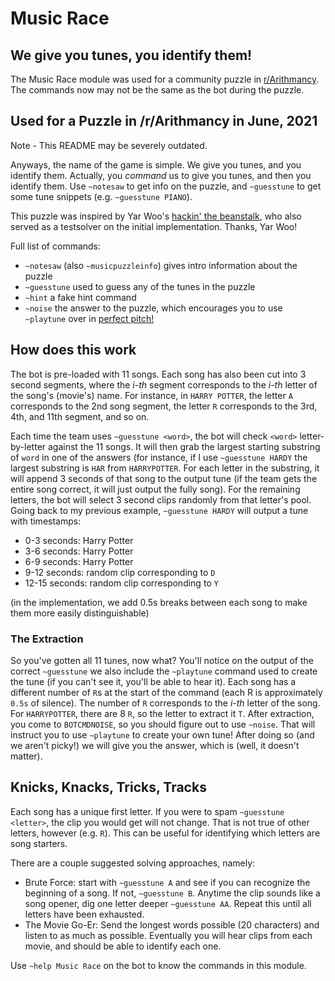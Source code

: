 # Music Race

## We give you tunes, you identify them!

The Music Race module was used for a community puzzle in [r/Arithmancy](https://reddit.com/r/Arithmancy). The commands now may not be the same as the bot during the puzzle.

## Used for a Puzzle in /r/Arithmancy in June, 2021

Note - This README may be severely outdated.

Anyways, the name of the game is simple. We give you tunes, and you identify them. Actually, you *command* us to give
you tunes, and then you identify them. Use `~notesaw` to get info on the puzzle, and `~guesstune` to get some tune
snippets (e.g. `~guesstune PIANO`).

This puzzle was inspired by Yar Woo's [hackin' the beanstalk](https://www.mit.edu/~puzzle/2020/puzzle/hackin_the_beanstalk/), 
who also served as a testsolver on the initial implementation. Thanks, Yar Woo!

Full list of commands:
- `~notesaw` (also `~musicpuzzleinfo`) gives intro information about the puzzle
- `~guesstune` used to guess any of the tunes in the puzzle
- `~hint` a fake hint command
- `~noise` the answer to the puzzle, which encourages you to use `~playtune` over in [perfect pitch!](../perfect_pitch)

## How does this work

The bot is pre-loaded with 11 songs. Each song has also been cut into 3 second segments, where the *i-th* segment
corresponds to the *i-th* letter of the song's (movie's) name. For instance, in `HARRY POTTER`, the letter `A` 
corresponds to the 2nd song segment, the letter `R` corresponds to the 3rd, 4th, and 11th segment, and so on.

Each time the team uses `~guesstune <word>`, the bot will check `<word>` letter-by-letter against the 11 songs. 
It will then grab the largest starting substring of `word` in one of the answers (for instance, if I use 
`~guesstune HARDY` the largest substring is `HAR` from `HARRYPOTTER`. For each letter in the substring, 
it will append 3 seconds of that song to the output tune (if the team gets the entire
song correct, it will just output the fully song). For the remaining letters, the bot will select 3 second clips 
randomly from that letter's pool. Going back to my previous example, `~guesstune HARDY` will output a tune with timestamps:
- 0-3 seconds: Harry Potter
- 3-6 seconds: Harry Potter
- 6-9 seconds: Harry Potter
- 9-12 seconds: random clip corresponding to `D`
- 12-15 seconds: random clip corresponding to `Y`

(in the implementation, we add 0.5s breaks between each song to make them more easily distinguishable)

### The Extraction
So you've gotten all 11 tunes, now what? You'll notice on the output of the correct `~guesstune` we also include the 
`~playtune` command used to create the tune (if you can't see it, you'll be able to hear it). Each song has a different 
number of `R`s at the start of the command (each R is approximately `0.5s` of silence). The number of `R` corresponds to
the *i-th* letter of the song. For `HARRYPOTTER`, there are 8 `R`, so the letter to extract it `T`. After extraction, 
you come to `BOTCMDNOISE`, so you should figure out to use `~noise`. That will instruct you to use `~playtune` to create
your own tune! After doing so (and we aren't picky!) we will give you the answer, which is (well, it doesn't matter).

## Knicks, Knacks, Tricks, Tracks

Each song has a unique first letter. If you were to spam `~guesstune <letter>`, the clip you would get will not change.
That is not true of other letters, however (e.g. `R`). This can be useful for identifying which letters are song starters.

There are a couple suggested solving approaches, namely:
- Brute Force: start with `~guesstune A` and see if you can recognize the beginning of a song. If not, `~guesstune B`. 
Anytime the clip sounds like a song opener, dig one letter deeper `~guesstune AA`. Repeat this until all letters have
  been exhausted.
- The Movie Go-Er: Send the longest words possible (20 characters) and listen to as much as possible. Eventually you 
will hear clips from each movie, and should be able to identify each one.

Use `~help Music Race` on the bot to know the commands in this module.